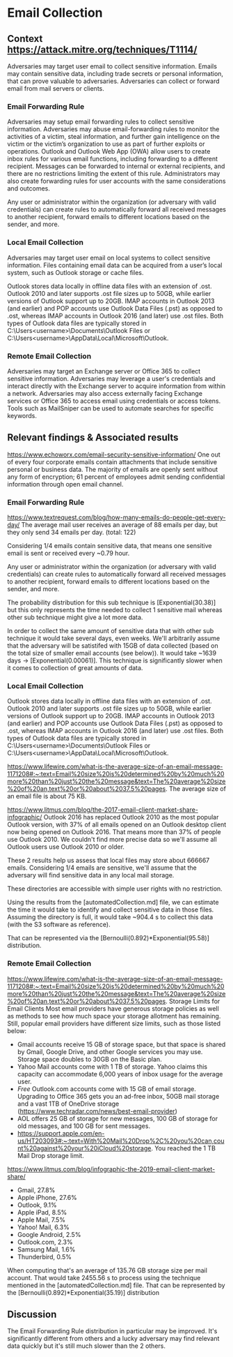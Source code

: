# Email Collection 

## Context https://attack.mitre.org/techniques/T1114/

Adversaries may target user email to collect sensitive information. Emails may contain sensitive data, including trade secrets or personal information, that can prove valuable to adversaries. Adversaries can collect or forward email from mail servers or clients.

### Email Forwarding Rule

Adversaries may setup email forwarding rules to collect sensitive information. Adversaries may abuse email-forwarding rules to monitor the activities of a victim, steal information, and further gain intelligence on the victim or the victim’s organization to use as part of further exploits or operations. Outlook and Outlook Web App (OWA) allow users to create inbox rules for various email functions, including forwarding to a different recipient. Messages can be forwarded to internal or external recipients, and there are no restrictions limiting the extent of this rule. Administrators may also create forwarding rules for user accounts with the same considerations and outcomes.

Any user or administrator within the organization (or adversary with valid credentials) can create rules to automatically forward all received messages to another recipient, forward emails to different locations based on the sender, and more.

### Local Email Collection

Adversaries may target user email on local systems to collect sensitive information. Files containing email data can be acquired from a user’s local system, such as Outlook storage or cache files.

Outlook stores data locally in offline data files with an extension of .ost. Outlook 2010 and later supports .ost file sizes up to 50GB, while earlier versions of Outlook support up to 20GB. IMAP accounts in Outlook 2013 (and earlier) and POP accounts use Outlook Data Files (.pst) as opposed to .ost, whereas IMAP accounts in Outlook 2016 (and later) use .ost files. Both types of Outlook data files are typically stored in C:\Users\<username>\Documents\Outlook Files or C:\Users\<username>\AppData\Local\Microsoft\Outlook.

### Remote Email Collection

Adversaries may target an Exchange server or Office 365 to collect sensitive information. Adversaries may leverage a user's credentials and interact directly with the Exchange server to acquire information from within a network. Adversaries may also access externally facing Exchange services or Office 365 to access email using credentials or access tokens. Tools such as MailSniper can be used to automate searches for specific keywords.


## Relevant findings & Associated results

https://www.echoworx.com/email-security-sensitive-information/
One out of every four corporate emails contain attachments that include sensitive personal or business data. The majority of emails are openly sent without any form of encryption; 61 percent of employees admit sending confidential information through open email channel. 

### Email Forwarding Rule

https://www.textrequest.com/blog/how-many-emails-do-people-get-every-day/
The average mail user receives an average of 88 emails per day, but they only send 34 emails per day. (total: 122)

Considering 1/4 emails contain sensitive data, that means one sensitive email is sent or received every ~0.79 hour.

Any user or administrator within the organization (or adversary with valid credentials) can create rules to automatically forward all received messages to another recipient, forward emails to different locations based on the sender, and more.

The probability distribution for this sub technique is [Exponential(30.38)] but this only represents the time needed to collect 1 sensitive mail whereas other sub technique might give a lot more data. 

In order to collect the same amount of sensitive data that with other sub technique it would take several days, even weeks. We'll arbitrarily assume that the adversary will be satistifed with 15GB of data collected (based on the total size of smaller email accounts (see below)). It would take ~1639 days -> [Exponential(0.00061)]. This technique is significantly slower when it comes to collection of great amounts of data.


### Local Email Collection

Outlook stores data locally in offline data files with an extension of .ost. Outlook 2010 and later supports .ost file sizes up to 50GB, while earlier versions of Outlook support up to 20GB. IMAP accounts in Outlook 2013 (and earlier) and POP accounts use Outlook Data Files (.pst) as opposed to .ost, whereas IMAP accounts in Outlook 2016 (and later) use .ost files. Both types of Outlook data files are typically stored in C:\Users\<username>\Documents\Outlook Files or C:\Users\<username>\AppData\Local\Microsoft\Outlook.

https://www.lifewire.com/what-is-the-average-size-of-an-email-message-1171208#:~:text=Email%20size%20is%20determined%20by%20much%20more%20than%20just%20the%20message&text=The%20average%20size%20of%20an,text%20or%20about%2037.5%20pages.
The average size of an email file is about 75 KB. 

https://www.litmus.com/blog/the-2017-email-client-market-share-infographic/
Outlook 2016 has replaced Outlook 2010 as the most popular Outlook version, with 37% of all emails opened on an Outlook desktop client now being opened on Outlook 2016. That means more than 37% of people use Outlook 2010. We couldn't find more precise data so we'll assume all Outlook users use Outlook 2010 or older. 

These 2 results help us assess that local files may store about 666667 emails. Considering 1/4 emails are sensitive, we'll assume that the adversary will find sensitive data in any local mail storage.

These directories are accessible with simple user rights with no restriction. 

Using the results from the [automatedCollection.md] file, we can estimate the time it would take to identify and collect sensitive data in those files. Assuming the directory is full, it would take ~904.4 s to collect this data (with the S3 software as reference). 

That can be represented via the [Bernoulli(0.892)*Exponential(95.58)] distribution. 

### Remote Email Collection

https://www.lifewire.com/what-is-the-average-size-of-an-email-message-1171208#:~:text=Email%20size%20is%20determined%20by%20much%20more%20than%20just%20the%20message&text=The%20average%20size%20of%20an,text%20or%20about%2037.5%20pages.
Storage Limits for Email Clients
Most email providers have generous storage policies as well as methods to see how much space your storage allotment has remaining. Still, popular email providers have different size limits, such as those listed below:

- Gmail accounts receive 15 GB of storage space, but that space is shared by Gmail, Google Drive, and other Google services you may use. Storage space doubles to 30GB on the Basic plan. 
- Yahoo Mail accounts come with 1 TB of storage. Yahoo claims this capacity can accommodate 6,000 years of inbox usage for the average user.
- *Free* Outlook.com accounts come with 15 GB of email storage. Upgrading to Office 365 gets you an ad-free inbox, 50GB mail storage and a vast 1TB of OneDrive storage (https://www.techradar.com/news/best-email-provider)
- AOL offers 25 GB of storage for new messages, 100 GB of storage for old messages, and 100 GB for sent messages.
- https://support.apple.com/en-us/HT203093#:~:text=With%20Mail%20Drop%2C%20you%20can,count%20against%20your%20iCloud%20storage. You reached the 1 TB Mail Drop storage limit. 

https://www.litmus.com/blog/infographic-the-2019-email-client-market-share/
- Gmail, 27.8%
- Apple iPhone, 27.6% 
- Outlook, 9.1%
- Apple iPad, 8.5%
- Apple Mail, 7.5%
- Yahoo! Mail, 6.3%
- Google Android, 2.5%
- Outlook.com, 2.3%
- Samsung Mail, 1.6%
- Thunderbird, 0.5%

When computing that's an average of 135.76 GB storage size per mail account. That would take 2455.56 s to process using the technique mentioned in the [automatedCollection.md] file. That can be represented by the [Bernoulli(0.892)*Exponential(35.19)] distribution

## Discussion

The Email Forwarding Rule distribution in particular may be improved. It's significantly different from others and a lucky adversary may find relevant data quickly but it's still much slower than the 2 others.